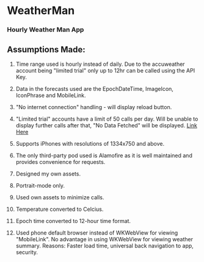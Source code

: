 # WeatherMan
### Hourly Weather Man App


## Assumptions Made:

1. Time range used is hourly instead of daily. Due to the accuweather account being "limited trial" only up to 12hr can be called using the API Key.

2. Data in the forecasts used are the EpochDateTime, ImageIcon, IconPhrase and MobileLink.

3. "No internet connection" handling - will display reload button.

4. "Limited trial" accounts have a limit of 50 calls per day. Will be unable to display further calls after that, "No Data Fetched" will be displayed. [Link Here](https://developer.accuweather.com/packages)

5. Supports iPhones with resolutions of 1334x750 and above.

6. The only third-party pod used is Alamofire as it is well maintained and provides convenience for requests.

7. Designed my own assets.

8. Portrait-mode only.

9. Used own assets to minimize calls.

10. Temperature converted to Celcius. 

11. Epoch time converted to 12-hour time format.

12. Used phone default browser instead of WKWebView for viewing "MobileLink". No advantage in using WKWebView for viewing weather summary. Reasons: Faster load time, universal back navigation to app, security.

